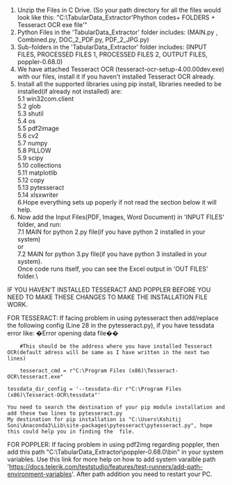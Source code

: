 1. Unzip the Files in C Drive. (So your path directory for all the files would look like this: "C:\TabularData_Extractor\'Phython codes+ FOLDERS + Tesseract OCR exe file'"
2. Python Files in the 'TabularData_Extractor' folder includes: (MAIN.py , Combined.py, DOC_2_PDF.py, PDF_2_JPG.py)
3. Sub-folders in the 'TabularData_Extractor' folder includes: (INPUT FILES, PROCESSED FILES 1, PROCESSED FILES 2, OUTPUT FILES, poppler-0.68.0)
4. We have attached Tesseract OCR (tesseract-ocr-setup-4.00.00dev.exe) with our files, install it if you haven't installed Tesseract OCR already.
5. Install all the supported libraries using pip install, libraries needed to be installed(if already not installed) are:\
   5.1 win32com.client\
   5.2 glob\
   5.3 shutil\
   5.4 os\
   5.5 pdf2image\
   5.6 cv2\
   5.7 numpy\
   5.8 PILLOW\
   5.9 scipy\
   5.10 collections\
   5.11 matplotlib\
   5.12 copy\
   5.13 pytesseract\
   5.14 xlsxwriter\
6.Hope everything sets up poperly if not read the section below it will help.
7. Now add the Input Files(PDF, Images, Word Document) in 'INPUT FILES' folder, and run: \
  7.1 MAIN for python 2.py file(if you have python 2 installed in your system) \
		or \
  7.2 MAIN for python 3.py file(if you have python 3 installed in your system). \
   Once code runs itself, you can see the Excel output in 'OUT FILES' folder.\



IF YOU HAVEN'T INSTALLED TESSERACT AND POPPLER BEFORE YOU NEED TO MAKE THESE CHANGES TO MAKE THE INSTALLATION FILE WORK.

FOR TESSERACT: 
If facing problem in using pytesseract then add/replace the following config (Line 28 in the pytesseract.py), if you have tessdata error like: �Error opening data file�� 
        
        #This should be the address where you have installed Tesseract OCR(default adress will be same as I have written in the next two lines)
	
        tesseract_cmd = r"C:\Program Files (x86)\Tesseract-OCR\tesseract.exe"
  
	tessdata_dir_config = '--tessdata-dir r"C:\Program Files (x86)\Tesseract-OCR\tessdata"'

	You need to search the destination of your pip module installation and add these two lines to pytesseract.py
	My destination for pip installation is "C:\Users\Kshitij Soni\Anaconda3\Lib\site-packages\pytesseract\pytesseract.py", hope this could help you in finding the  file.


FOR POPPLER: 
If facing problem in using pdf2img regarding poppler, then add this path "C:\TabularData_Extractor\poppler-0.68.0\bin\"  in your system variables. Use this link for more help on how to add system varaible path 'https://docs.telerik.com/teststudio/features/test-runners/add-path-environment-variables'. After path addition you need to restart your PC.


